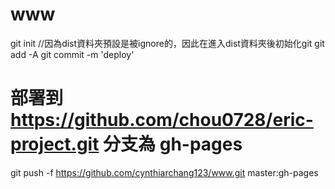 # www
git init //因為dist資料夾預設是被ignore的，因此在進入dist資料夾後初始化git
git add -A
git commit -m 'deploy'
# 部署到 https://github.com/chou0728/eric-project.git 分支為 gh-pages
git push -f https://github.com/cynthiarchang123/www.git master:gh-pages
